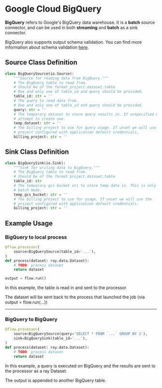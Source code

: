 # Google Cloud BigQuery

**BigQuery** refers to Google's BigQuery data warehouse. It is a **batch** source connector, and can be used in both **streaming** and **batch** as a sink connector.

BigQuery also supports output schema validation. You can find more information about schema validation [here](../schema-validation.md).

## Source Class Definition

```python
class BigQuerySource(io.Source):
    """Source for reading data from BigQuery."""
    # The BigQuery table to read from.
    # Should be of the format project.dataset.table
    # One and only one of table_id and query should be provided.
    table_id: str = ''
    # The query to read data from.
    # One and only one of table_id and query should be provided.
    query: str = ''
    # The temporary dataset to store query results in. If unspecified we will
    # attempt to create one.
    temp_dataset: str = ''
    # The billing project to use for query usage. If unset we will use the
    # project configured with application default credentials.
    billing_project: str = ''
```

## Sink Class Definition

```python
class BigQuerySink(io.Sink):
    """Sink for writing data to BigQuery."""
    # The BigQuery table to read from.
    # Should be of the format project.dataset.table
    table_id: str
    # The temporary gcs bucket uri to store temp data in. This is only used in
    # batch mode.
    temp_gcs_bucket: str = ''
    # The billing project to use for usage. If unset we will use the
    # project configured with application default credentials.
    billing_project: str = ''
```

## Example Usage

### BigQuery to local process

```python
@flow.processor(
    source=BigQuerySource(table_id='...'),
)
def process(dataset: ray.data.Dataset):
    # TODO: process dataset
    return dataset

output = flow.run()
```

In this example, the table is read in and sent to the processor.

The dataset will be sent back to the process that launched the job (via output = flow.run(...))

---

### BigQuery to BigQuery

```python
@flow.processor(
    source=BigQuerySource(query='SELECT * FROM `...` GROUP BY 1'),
    sink=BigQuerySink(table_id='...'),
)
def process(dataset: ray.data.Dataset):
    # TODO: process dataset
    return dataset
```

In this example, a query is executed on BigQuery and the results are sent to the processor as a ray Dataset.

The output is appended to another BigQuery table.

